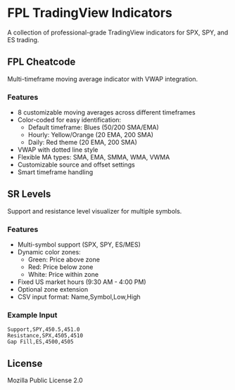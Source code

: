 # FPL TradingView Indicators

A collection of professional-grade TradingView indicators for SPX, SPY, and ES trading.

## FPL Cheatcode

Multi-timeframe moving average indicator with VWAP integration.

### Features
- 8 customizable moving averages across different timeframes
- Color-coded for easy identification:
  - Default timeframe: Blues (50/200 SMA/EMA)
  - Hourly: Yellow/Orange (20 EMA, 200 SMA)
  - Daily: Red theme (20 EMA, 200 SMA)
- VWAP with dotted line style
- Flexible MA types: SMA, EMA, SMMA, WMA, VWMA
- Customizable source and offset settings
- Smart timeframe handling

## SR Levels

Support and resistance level visualizer for multiple symbols.

### Features
- Multi-symbol support (SPX, SPY, ES/MES)
- Dynamic color zones:
  - Green: Price above zone
  - Red: Price below zone
  - White: Price within zone
- Fixed US market hours (9:30 AM - 4:00 PM)
- Optional zone extension
- CSV input format: Name,Symbol,Low,High

### Example Input
```
Support,SPY,450.5,451.0
Resistance,SPX,4505,4510
Gap Fill,ES,4500,4505
```

## License
Mozilla Public License 2.0
